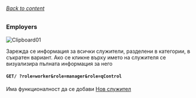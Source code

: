###### [Back to content](/FrontEndReadMeFiles/README.md)

### Employers

![Clipboard01](https://github.com/yuchormanski/React-BMX-Project/assets/693307/ac5e5045-310d-4ce4-86ea-3cbe1864d82c)

Зарежда се информация за всички служители, разделени в категории, в съкратен вариант. Ако се кликне върху името на служителя се визуализира пълната информация за него

#### `GET/ ?role=worker&role=manager&role=qControl`

Има функционалност да се добави [Нов служител](/FrontEndReadMeFiles/Manager/AddEmployee.md)
